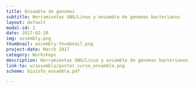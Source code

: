 ```yaml
---
title: Ensamble de genomas
subtitle: Herramientas GNU/Linux y ensamble de genomas bacterianos
layout: default
modal-id: 1
date: 2017-02-20
img: assembly.png
thumbnail: assembly-thumbnail.png
project-date: March 2017
category: Workshops
description: Herramientas GNU/Linux y ensamble de genomas bacterianos. 20-24 Febrero 2017. Costo $2,500 + 16 % IVA.
link-to: w/assembly/poster_curso_ensamble.png
scheme: bioinfo_ensamble.pdf

---
```

